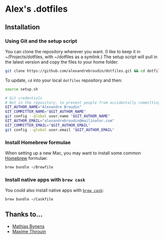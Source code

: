 # Alex's .dotfiles

## Installation

### Using Git and the setup script

You can clone the repository wherever you want. (I like to keep it in ~/Projects/dotfiles, with ~/dotfiles as a symlink.) The setup script will pull in the latest version and copy the files to your home folder.

```bash
git clone https://github.com/alexandrebroudin/dotfiles.git && cd dotfiles && source setup.sh
```

To update, `cd` into your local `dotfiles` repository and then:

```bash
source setup.sh
```

```bash
# Git credentials
# Not in the repository, to prevent people from accidentally committing under my name
GIT_AUTHOR_NAME="Alexandre Broudin"
GIT_COMMITTER_NAME="$GIT_AUTHOR_NAME"
git config --global user.name "$GIT_AUTHOR_NAME"
GIT_AUTHOR_EMAIL="alexandrebroudin@mailinator.com"
GIT_COMMITTER_EMAIL="$GIT_AUTHOR_EMAIL"
git config --global user.email "$GIT_AUTHOR_EMAIL"
```

### Install Homebrew formulae

When setting up a new Mac, you may want to install some common [Homebrew](http://brew.sh/) formulae:

```bash
brew bundle ~/Brewfile
```

### Install native apps with `brew cask`

You could also install native apps with [`brew cask`](https://github.com/phinze/homebrew-cask):

```bash
brew bundle ~/Caskfile
```

## Thanks to…

* [Mathias Bynens](https://mathiasbynens.be/)
* [Maxime Thirouin](http://moox.io)